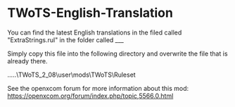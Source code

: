 # TWoTS-English-Translation

You can find the latest English translations in the filed called "ExtraStrings.rul" in the folder called ___

Simply copy this file into the following directory and overwrite the file that is already there.

.....\TWoTS_2_08\user\mods\TWoTS\Ruleset

See the openxcom forum for more information about this mod:
https://openxcom.org/forum/index.php/topic,5566.0.html
